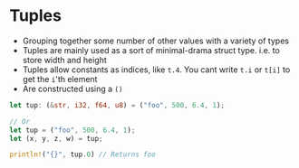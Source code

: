 # Tuples

* Grouping together some number of other values with a variety of types
* Tuples are mainly used as a sort of minimal-drama struct type. i.e. to store width and height
* Tuples allow constants as indices, like `t.4`. You cant write `t.i` or `t[i]` to get the `i`'th element
* Are constructed using a `()`

```rust
let tup: (&str, i32, f64, u8) = ("foo", 500, 6.4, 1);

// Or
let tup = ("foo", 500, 6.4, 1);
let (x, y, z, w) = tup;

println!("{}", tup.0) // Returns foo
```
